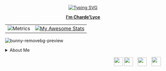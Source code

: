 
<p align="center">   <a href="https://git.io/typing-svg"><img src="https://readme-typing-svg.demolab.com?font=gruvbox&pause=1000&color=93C4F7&center=true&width=438&lines=Nice+to+meet+you+%3AD;Check+out+my+website+below" alt="Typing SVG"/>  </p>

<p align="center"><strong><span>I'm <a title="my website link" href="https://chardelyce.github.io/" target="_blank">Charde'Lyce</a></span></strong></p>  







|  |  |
|----------|----------|
|![Metrics](https://metrics.lecoq.io/chardelyce?template=classic&base.header=0&base.activity=0&base.community=0&base.repositories=0&base.metadata=0&languages=1&habits=1&base=header%2C%20activity%2C%20community%2C%20repositories%2C%20metadata&base.indepth=false&base.hireable=false&base.skip=false&languages=false&languages.ignored=c%23&languages.limit=8&languages.threshold=0%25&languages.other=false&languages.colors=github&languages.sections=most-used&languages.indepth=false&languages.analysis.timeout=15&languages.analysis.timeout.repositories=7.5&languages.categories=markup%2C%20programming&languages.recent.categories=markup%2C%20programming&languages.recent.load=300&languages.recent.days=14&habits=false&habits.from=200&habits.days=14&habits.facts=true&habits.charts=false&habits.charts.type=classic&habits.trim=false&habits.languages.limit=8&habits.languages.threshold=0%25&config.timezone=America%2FNorth_Dakota%2FNew_Salem)|   [![My Awesome Stats](https://awesome-github-stats.azurewebsites.net/user-stats/chardelyce?cardType=octocat&theme=dracula&preferLogin=true)](https://git.io/awesome-stats-card) |


![bunny-removebg-preview](https://github.com/Chardelyce/chardelyce/assets/63970461/75efc3fd-948a-45e1-ae5e-83fb3e17a25c)  




<details>


  
<summary>About Me</summary>

``` 
                             About Me:
                             I am an Honor BSCS Graduate from Full-Sail University,
                             who likes to work on several projects at a time,
                             research and build up my Github profile,
                             and experiment with different platforms'
                             markdown support.
        _..._
      .'     '.      _                  
     /    .-""-\   _/ \      Programming Languages:Cpp,C#,Java,Cerner CCL,SQL         
   .-|   /: ^ ^ |  |   |     Markup Languages:HTML,CSS
   |  \  |:. U /.-'-./       Scripting Languages:Python
   | .-'-;:__.'    =/        TypeSetting: LaTEX/KaTEX
   .'=  *=|HI   _.='
  /   _.  |    ;
 ;-.-'|    \   |
/   | \    _\  _\
\__/'._;.  ==' ==\           Likes: Dinosaurs,Space ,Shor's Algorthim, 
         \    \   |          Statistics,InLine LaTEX support,fruit snacks
         /    /   /
         /-._/-._/
        \   `\  \
          `-._/._/
```

  
</details>


<p style="text-align: right;"><span style="font-size: 14px;">&nbsp; &nbsp;&nbsp;<a href="https://discord.gg/QK69tD6xGX" target="_blank"><img src="https://clipartcraft.com/images250_/discord-logo-transparent-4.png" width="29" height="29" /></a> <a href="mailto:chardelycee@gmail.com" target="_blank"><img src="https://cdn.icon-icons.com/icons2/652/PNG/512/gmail_icon-icons.com_59877.png" width="29" height="29" /></a>&nbsp; &nbsp; <a href="https://github.com/Chardelyce" target="_blank"><img src="https://icones.pro/wp-content/uploads/2021/06/icone-github-grise.png" alt="" width="29" height="29" /></a>&nbsp; &nbsp; <a href="https://www.linkedin.com/in/charde-lyce-edwards-7098191ba/" target="_blank"><img src="https://cdn.icon-icons.com/icons2/1233/PNG/512/1492718749-linkedin_83603.png" alt="" width="30" height="30" /></a></span></p>
